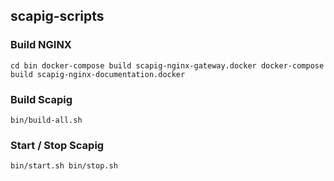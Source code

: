## scapig-scripts

### Build NGINX
``
cd bin
docker-compose build scapig-nginx-gateway.docker
docker-compose build scapig-nginx-documentation.docker
``

### Build Scapig
``
bin/build-all.sh
``

### Start / Stop Scapig
``
bin/start.sh
bin/stop.sh
``
